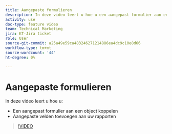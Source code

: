 ```yaml
---
title: Aangepaste formulieren
description: In deze video leert u hoe u een aangepast formulier aan een object kunt koppelen en aangepaste velden aan rapporten kunt toevoegen.
activity: use
doc-type: feature video
team: Technical Marketing
jira: KT-Jira ticket
role: User
source-git-commit: a25a49e59ca483246271214886ea4dc9c10e8d66
workflow-type: tm+mt
source-wordcount: '44'
ht-degree: 0%

---
```


# Aangepaste formulieren

In deze video leert u hoe u:

* Een aangepast formulier aan een object koppelen
* Aangepaste velden toevoegen aan uw rapporten

>[!VIDEO](https://video.tv.adobe.com/v/335173/?quality=12&learn=on)
